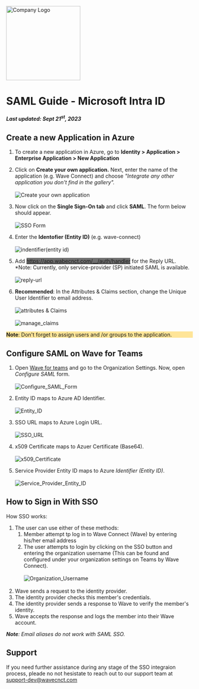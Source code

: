 <img src="/logo.png" alt="Company Logo" width="200"><br>

# SAML Guide - Microsoft Intra ID
##### *Last updated: Sept 21<sup>st</sup>, 2023* 

## Create a new Application in Azure

1. To create a new application in Azure, go to **Identity > Application > Enterprise Application > New Application**
2. Click on **Create your own application.** Next, enter the name of the application (e.g. Wave Connect) and choose *"Integrate any other application you don't find in the gallery".*
<br><br>![Create your own application](/create_app.png)

3. Now click on the **Single Sign-On tab** and click **SAML**. The form below should appear.
<br><br>![SSO Form](/sso-form.png)

4. Enter the **Identofier (Entity ID)** (e.g. wave-connect)
<br><br>![indentifier(entity id)](/entity-id-map.png)

5. Add <span style="background-color: #6F6F6F">https://app.wabecnct.com/__/auth/handler</span> for the Reply URL.
*Note: Currently, only service-provider (SP) initiated SAML is available.
<br><br>![reply-url](/reply-url.png)

6. **Recommended**: In the Attributes & Claims section, change the Unique User Identifier to email address.
<br><br>![attributes & Claims](/attributes-claims.png)
<br><br>![manage_claims](/manage-claims.png)<br>

<span style="background-color: #FFE598; display: block; max-width=100%;"> **Note**: Don't forget to assign users and /or groups to the application.</span>

<div style="page-break-after: always;"></div>

## Configure SAML on Wave for Teams

1. Open <a href="https://teams.wavecnct.com/"> Wave for teams</a> and go to the Organization Settings. Now, open *Configure SAML* form.
<br><br>![Configure_SAML_Form](/configure-saml-form.png)<br>

2. Entity ID maps to Azure AD Identifier.
<br><br>![Entity_ID](/entity-id.png)<br>

3. SSO URL maps to Azure Login URL.
<br><br>![SSO_URL](/sso-url.png)<br>

4. x509 Certificate maps to Azuer Certificate (Base64).
<br><br>![x509_Certificate](/x509-certificate.png)<br>

5. Service Provider Entity ID maps to Azure *Identifier (Entity ID)*.
<br><br>![Service_Provider_Entity_ID](/sp-entity-id.png)<br>


<div style="page-break-after: always;"></div>

## How to Sign in With SSO
How SSO works:

<ol>
    <li>The user can use either of these methods:
        <ol list-style-type: "upper-alpha">    
            <li>Member attempt tp log in to Wave Connect (Wave) by entering his/her email address</li>
            <li>The user attempts to login by clicking on the SSO button and entering the organization username (This can be found and configured under your organization settings on Teams by Wave Connect).<br><br>
            <img src="/org_username.png" alt="Organization_Username"></li>
        </ol><br>
    </li>
    <li>Wave sends a request to the identity provider.</li>
    <li>The identity provider checks this member's credentials.</li>
    <li>The identity provider sends a response to Wave to verify the member's identity.</li>
    <li>Wave accepts the response and logs the member into their Wave account.</li>
</ol>

***Note**: Email aliases do not work with SAML SSO.*

## Support
If you need further assistance during any stage of the SSO integraion process, pleade no not hesistate to reach out to our support team at <a href="support-dev@wavecnct.com">support-dev@wavecnct.com</a>




